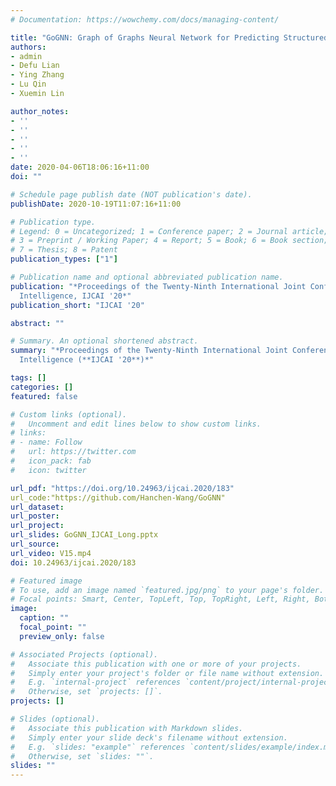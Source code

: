 ```yaml
---
# Documentation: https://wowchemy.com/docs/managing-content/

title: "GoGNN: Graph of Graphs Neural Network for Predicting Structured Entity Interactions"
authors: 
- admin
- Defu Lian
- Ying Zhang
- Lu Qin
- Xuemin Lin

author_notes:
- ''
- ''
- ''
- ''
- ''
date: 2020-04-06T18:06:16+11:00
doi: ""

# Schedule page publish date (NOT publication's date).
publishDate: 2020-10-19T11:07:16+11:00

# Publication type.
# Legend: 0 = Uncategorized; 1 = Conference paper; 2 = Journal article;
# 3 = Preprint / Working Paper; 4 = Report; 5 = Book; 6 = Book section;
# 7 = Thesis; 8 = Patent
publication_types: ["1"]

# Publication name and optional abbreviated publication name.
publication: "*Proceedings of the Twenty-Ninth International Joint Conference on Artificial
  Intelligence, IJCAI '20*"
publication_short: "IJCAI '20"

abstract: ""

# Summary. An optional shortened abstract.
summary: "*Proceedings of the Twenty-Ninth International Joint Conference on Artificial
  Intelligence (**IJCAI '20**)*"

tags: []
categories: []
featured: false

# Custom links (optional).
#   Uncomment and edit lines below to show custom links.
# links:
# - name: Follow
#   url: https://twitter.com
#   icon_pack: fab
#   icon: twitter

url_pdf: "https://doi.org/10.24963/ijcai.2020/183"
url_code:"https://github.com/Hanchen-Wang/GoGNN"
url_dataset:
url_poster:
url_project:
url_slides: GoGNN_IJCAI_Long.pptx
url_source:
url_video: V15.mp4
doi: 10.24963/ijcai.2020/183

# Featured image
# To use, add an image named `featured.jpg/png` to your page's folder. 
# Focal points: Smart, Center, TopLeft, Top, TopRight, Left, Right, BottomLeft, Bottom, BottomRight.
image:
  caption: ""
  focal_point: ""
  preview_only: false

# Associated Projects (optional).
#   Associate this publication with one or more of your projects.
#   Simply enter your project's folder or file name without extension.
#   E.g. `internal-project` references `content/project/internal-project/index.md`.
#   Otherwise, set `projects: []`.
projects: []

# Slides (optional).
#   Associate this publication with Markdown slides.
#   Simply enter your slide deck's filename without extension.
#   E.g. `slides: "example"` references `content/slides/example/index.md`.
#   Otherwise, set `slides: ""`.
slides: ""
---
```

